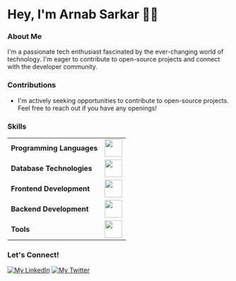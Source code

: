 # Hey, I'm Arnab Sarkar 👋🏽

### About Me
I'm a passionate tech enthusiast fascinated by the ever-changing world of technology. I'm eager to contribute to open-source projects and connect with the developer community.
### Contributions
* I'm actively seeking opportunities to contribute to open-source projects. Feel free to reach out if you have any openings!


### Skills
<table>
<tr>
	<td><strong>Programming Languages</strong></td>
	<td><img height=40 src = "https://skillicons.dev/icons?i=js,java,python,ts&theme=dark"></td>
</tr>
<tr>
	<td><strong>Database Technologies</strong></td>
	<td><img height=40 src = "https://skillicons.dev/icons?i=mysql,postgresql,mongodb,sqlite&theme=dark"></td>
</tr>
<tr>
	<td><strong>Frontend Development</strong></td>
	<td><img height=40 src = "https://skillicons.dev/icons?i=tailwind,css,react,nextjs" ></td>
</tr>
<tr>
	<td><strong>Backend Development</strong></td>
	<td><img height=40 src = "https://skillicons.dev/icons?i=nodejs,express,postman&theme=dark"></td>
</tr>
<tr>
	<td><strong>Tools</strong></td>
	<td><img height=40 src = "https://skillicons.dev/icons?i=git,github,firebase&theme=dark"></td>
</tr>
</table>

### Let's Connect!
[![My LinkedIn](https://skillicons.dev/icons?i=linkedin)](https://www.linkedin.com/in/asrk06) [![My Twitter](https://skillicons.dev/icons?i=twitter)](https://twitter.com/arnab0663)
